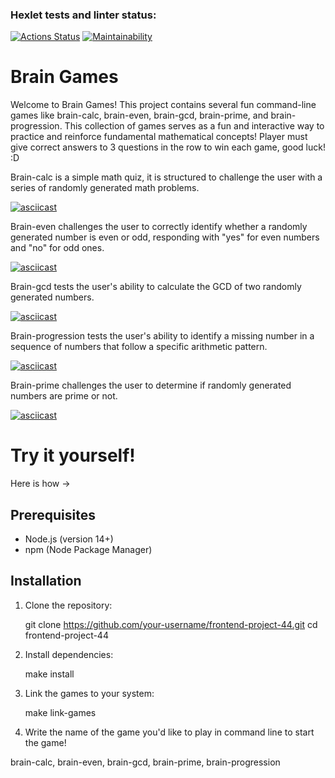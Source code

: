 ### Hexlet tests and linter status:
[![Actions Status](https://github.com/ogurtsovam/frontend-project-44/actions/workflows/hexlet-check.yml/badge.svg)](https://github.com/ogurtsovam/frontend-project-44/actions)
[![Maintainability](https://api.codeclimate.com/v1/badges/f153e70193044e8e9238/maintainability)](https://codeclimate.com/github/ogurtsovam/frontend-project-44/maintainability)

# Brain Games

Welcome to Brain Games! This project contains several fun command-line games like brain-calc, brain-even, brain-gcd, brain-prime, and brain-progression. This collection of games serves as a fun and interactive way to practice and reinforce fundamental mathematical concepts! Player must give correct answers to 3 questions in the row to win each game, good luck! :D

Brain-calc is a simple math quiz, it is structured to challenge the user with a series of randomly generated math problems.

[![asciicast](https://asciinema.org/a/wUhmz4Bo5a22btUE876IwSbqz.svg)](https://asciinema.org/a/wUhmz4Bo5a22btUE876IwSbqz)

Brain-even challenges the user to correctly identify whether a randomly generated number is even or odd, responding with "yes" for even numbers and "no" for odd ones.

[![asciicast](https://asciinema.org/a/9x1PFkabvPGrpBP0woqAHAqts.svg)](https://asciinema.org/a/9x1PFkabvPGrpBP0woqAHAqts)

Brain-gcd tests the user's ability to calculate the GCD of two randomly generated numbers.

[![asciicast](https://asciinema.org/a/ZhBDBTDyJT7KTlsPLD11O1ZjU.svg)](https://asciinema.org/a/ZhBDBTDyJT7KTlsPLD11O1ZjU)

Brain-progression tests the user's ability to identify a missing number in a sequence of numbers that follow a specific arithmetic pattern.

[![asciicast](https://asciinema.org/a/zuo41ssUojkewcPsK9M3D0x7h.svg)](https://asciinema.org/a/zuo41ssUojkewcPsK9M3D0x7h)

Brain-prime challenges the user to determine if randomly generated numbers are prime or not.

[![asciicast](https://asciinema.org/a/B744UrPTWOn5xbfJCiicb5Rew.svg)](https://asciinema.org/a/B744UrPTWOn5xbfJCiicb5Rew)


# Try it yourself!
Here is how ->

## Prerequisites

- Node.js (version 14+)
- npm (Node Package Manager)

## Installation

1. Clone the repository:

   git clone https://github.com/your-username/frontend-project-44.git
   cd frontend-project-44

2. Install dependencies:

   make install

3. Link the games to your system:

   make link-games

4. Write the name of the game you'd like to play in command line to start the game! 

brain-calc, brain-even, brain-gcd, brain-prime, brain-progression
